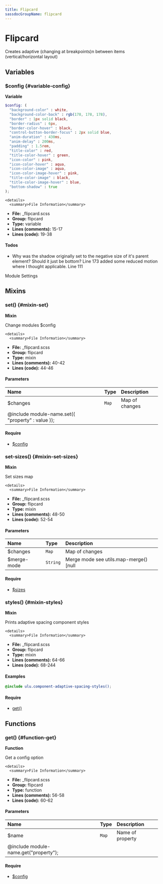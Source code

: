 ```yaml
---
title: Flipcard
sassdocGroupName: flipcard
---
```



# Flipcard

Creates adaptive (changing at breakpoints)n between items (vertical/horizontal layout)



## Variables




<div class="sassdoc-item-header">

###  $config {#variable-config}

  <div class="sassdoc-item-header__labels">
    <span class="tag tag--primary"><strong>Variable</strong></span>
  </div>

</div>

  

``` scss
$config: (
  "background-color" : white,
  "background-color-back" : rgb(178, 178, 178),
  "border" : 1px solid black,
  "border-radius" : 6px,
  "border-color-hover" : black,
  "control-button-border-focus" : 2px solid blue,
  "anim-duration" : 430ms,
  "anim-delay" : 200ms,
  "padding" : 1.5rem,
  "title-color" : red,
  "title-color-hover" : green,
  "icon-color" : pink,
  "icon-color-hover" : aqua,
  "icon-color-image" : aqua,
  "icon-color-image-hover" : pink,
  "title-color-image" : black,
  "title-color-image-hover" : blue,
  "bottom-shadow" : true
);
```
  

    <details>
      <summary>File Information</summary>
- **File:** _flipcard.scss
- **Group:** flipcard
- **Type:** variable
- **Lines (comments):** 15-17
- **Lines (code):** 19-38
    </details>
    

#### Todos

- Why was the shadow originally set to the negative size of it's parent element? Should it just be bottom?  Line 173
added some reduced motion where I thought applicable. Line 111
    


Module Settings
    
    
  

## Mixins




<div class="sassdoc-item-header">

###  set() {#mixin-set}

  <div class="sassdoc-item-header__labels">
    <span class="tag tag--primary"><strong>Mixin</strong></span>
  </div>

</div>

  

Change modules $config
    
    

    <details>
      <summary>File Information</summary>
- **File:** _flipcard.scss
- **Group:** flipcard
- **Type:** mixin
- **Lines (comments):** 40-42
- **Lines (code):** 44-46
    </details>
    

#### Parameters


|Name|Type|Description|
|:--|:--|:--|
|$changes|`Map`|Map of changes
  @include module-name.set(( "property" : value ));|

    

#### Require

- [$config](/sass/components/accordion/#variable-config)
  


<div class="sassdoc-item-header">

###  set-sizes() {#mixin-set-sizes}

  <div class="sassdoc-item-header__labels">
    <span class="tag tag--primary"><strong>Mixin</strong></span>
  </div>

</div>

  

Set sizes map
    
    

    <details>
      <summary>File Information</summary>
- **File:** _flipcard.scss
- **Group:** flipcard
- **Type:** mixin
- **Lines (comments):** 48-50
- **Lines (code):** 52-54
    </details>
    

#### Parameters


|Name|Type|Description|
|:--|:--|:--|
|$changes|`Map`|Map of changes|
|$merge-mode|`String`|Merge mode see utils.map-merge() [null|"deep"|"overwrite"]|

    

#### Require

- [$sizes](/sass/components/adaptive-spacing/#variable-sizes)
  


<div class="sassdoc-item-header">

###  styles() {#mixin-styles}

  <div class="sassdoc-item-header__labels">
    <span class="tag tag--primary"><strong>Mixin</strong></span>
  </div>

</div>

  

Prints adaptive spacing component styles
    
    

    <details>
      <summary>File Information</summary>
- **File:** _flipcard.scss
- **Group:** flipcard
- **Type:** mixin
- **Lines (comments):** 64-66
- **Lines (code):** 68-244
    </details>
    

#### Examples

      


``` scss
@include ulu.component-adaptive-spacing-styles();
```
  

      

#### Require

- [get()](/sass/components/accordion/#function-get)
  
  

## Functions




<div class="sassdoc-item-header">

###  get() {#function-get}

  <div class="sassdoc-item-header__labels">
    <span class="tag tag--primary"><strong>Function</strong></span>
  </div>

</div>

  

Get a config option
    
    

    <details>
      <summary>File Information</summary>
- **File:** _flipcard.scss
- **Group:** flipcard
- **Type:** function
- **Lines (comments):** 56-58
- **Lines (code):** 60-62
    </details>
    

#### Parameters


|Name|Type|Description|
|:--|:--|:--|
|$name|`Map`|Name of property
  @include module-name.get("property");|

    

#### Require

- [$config](/sass/components/accordion/#variable-config)
  
  
  